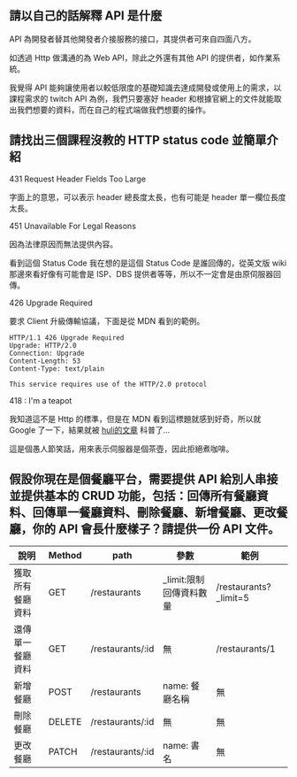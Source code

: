 ## 請以自己的話解釋 API 是什麼

API 為開發者替其他開發者介接服務的接口，其提供者可來自四面八方。

如透過 Http 做溝通的為 Web API，除此之外還有其他 API 的提供者，如作業系統。

我覺得 API 能夠讓使用者以較低限度的基礎知識去達成開發或使用上的需求，以課程需求的 twitch API 為例，我們只要塞好 header 和根據官網上的文件就能取出我們想要的資料，而在自己的程式端做我們想要的操作。

## 請找出三個課程沒教的 HTTP status code 並簡單介紹

431 Request Header Fields Too Large

字面上的意思，可以表示 header 總長度太長，也有可能是 header 單一欄位長度太長。


451 Unavailable For Legal Reasons

因為法律原因而無法提供內容。

看到這個 Status Code 我在想的是這個 Status Code 是誰回傳的，從英文版 wiki 那邊來看好像有可能會是 ISP、DBS 提供者等等，所以不一定會是由原伺服器回傳。


426 Upgrade Required 

要求 Client 升級傳輸協議，下面是從 MDN 看到的範例。

```
HTTP/1.1 426 Upgrade Required
Upgrade: HTTP/2.0
Connection: Upgrade
Content-Length: 53
Content-Type: text/plain

This service requires use of the HTTP/2.0 protocol
```


418 : I'm a teapot

我知道這不是 Http 的標準，但是在 MDN 看到這標題就感到好奇，所以就 Google 了一下，結果就被 [huli的文章]([huli的文章](ttps://blog.techbridge.cc/2019/06/15/iam-a-teapot-418/)) 科普了...

這是個愚人節笑話，用來表示伺服器是個茶壺，因此拒絕煮咖啡。


## 假設你現在是個餐廳平台，需要提供 API 給別人串接並提供基本的 CRUD 功能，包括：回傳所有餐廳資料、回傳單一餐廳資料、刪除餐廳、新增餐廳、更改餐廳，你的 API 會長什麼樣子？請提供一份 API 文件。



| 說明     | Method | path       | 參數                   | 範例             |
|--------|--------|------------|----------------------|----------------|
| 獲取所有餐廳資料 | GET    | /restaurants     |    _limit:限制回傳資料數量       | /restaurants?_limit=5|
| 還傳單一餐廳資料 | GET    | /restaurants/:id | 無                    | /restaurants/1      |
| 新增餐廳   | POST   | /restaurants     | name: 餐廳名稱 | 無              |
| 刪除餐廳   | DELETE   | /restaurants/:id     | 無 | 無              |
| 更改餐廳   | PATCH   | /restaurants/:id     | name: 書名 | 無              |